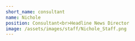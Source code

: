 ```yaml
---
short_name: consultant
name: Nichole
position: Consultant<br>Headline News Director
image: /assets/images/staff/Nichole_Staff.png
---
```

